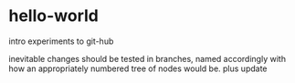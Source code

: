 # hello-world
intro experiments to git-hub

inevitable changes should be tested in branches, named accordingly with how an appropriately numbered tree of nodes would be.
plus update
